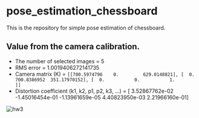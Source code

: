# pose_estimation_chessboard
This is the repository for simple pose estimation of chessboard.  
  
## Value from the camera calibration.

* The number of selected images = 5
* RMS error = 1.0019406272141735
* Camera matrix (K) = `[[700.5974796    0.         629.0148821], [  0.         700.8386952  351.17970152], [  0.           0.           1.        ]]`
* Distortion coefficient (k1, k2, p1, p2, k3, ...) = [ 3.52867762e-02 -1.45016454e-01 -1.13961659e-05  4.40823950e-03  2.21966160e-01]
  
  
![hw3](https://user-images.githubusercontent.com/82254758/235344552-c69c6a6a-4f76-4424-92e4-139977d08a47.png)
